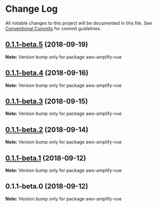 # Change Log

All notable changes to this project will be documented in this file.
See [Conventional Commits](https://conventionalcommits.org) for commit guidelines.

<a name="0.1.1-beta.5"></a>
## [0.1.1-beta.5](https://github.com/aws-amplify/amplify-js/compare/aws-amplify-vue@0.1.1-beta.4...aws-amplify-vue@0.1.1-beta.5) (2018-09-19)




**Note:** Version bump only for package aws-amplify-vue

<a name="0.1.1-beta.4"></a>
## [0.1.1-beta.4](https://github.com/aws-amplify/amplify-js/compare/aws-amplify-vue@0.1.1-beta.3...aws-amplify-vue@0.1.1-beta.4) (2018-09-16)




**Note:** Version bump only for package aws-amplify-vue

<a name="0.1.1-beta.3"></a>
## [0.1.1-beta.3](https://github.com/aws-amplify/amplify-js/compare/aws-amplify-vue@0.1.1-beta.2...aws-amplify-vue@0.1.1-beta.3) (2018-09-15)




**Note:** Version bump only for package aws-amplify-vue

<a name="0.1.1-beta.2"></a>
## [0.1.1-beta.2](https://github.com/aws-amplify/amplify-js/compare/aws-amplify-vue@0.1.1-beta.1...aws-amplify-vue@0.1.1-beta.2) (2018-09-14)




**Note:** Version bump only for package aws-amplify-vue

<a name="0.1.1-beta.1"></a>
## [0.1.1-beta.1](https://github.com/aws-amplify/amplify-js/compare/aws-amplify-vue@0.1.1-beta.0...aws-amplify-vue@0.1.1-beta.1) (2018-09-12)




**Note:** Version bump only for package aws-amplify-vue

<a name="0.1.1-beta.0"></a>
## 0.1.1-beta.0 (2018-09-12)




**Note:** Version bump only for package aws-amplify-vue
